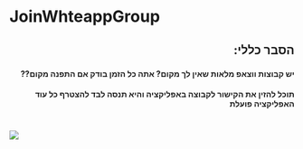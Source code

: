 # JoinWhteappGroup
##  <p dir="rtl"> **הסבר כללי:**  </p>

#### <p dir="rtl">     יש קבוצות ווצאפ מלאות שאין לך מקום? אתה כל הזמן בודק אם התפנה מקום??  </p>
#### <p dir="rtl">  תוכל להזין את הקישור לקבוצה באפליקציה והיא תנסה לבד להצטרף כל עוד האפליקציה פועלת </p>
#




![](https://user-images.githubusercontent.com/57868000/126900039-9d914dd3-ff8e-409f-b798-4eebcafed9db.jpg)
